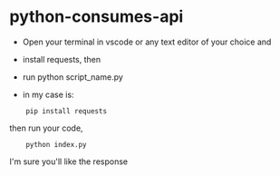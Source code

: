 ﻿# python-consumes-api

- Open your terminal in vscode or any text editor of your choice and 
- install requests, then 
- run python script_name.py

- in my case is:

```
    pip install requests
```
then run your code,

```
    python index.py
```

I'm sure you'll like the response


